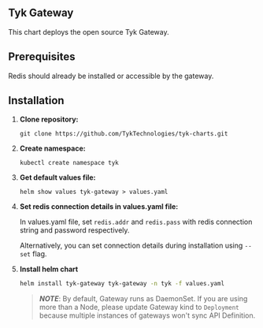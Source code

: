 ## Tyk Gateway
This chart deploys the open source Tyk Gateway.

## Prerequisites
Redis should already be installed or accessible by the gateway.


## Installation
1. **Clone repository:**
    ```
    git clone https://github.com/TykTechnologies/tyk-charts.git
    ```

2. **Create namespace:**
    ```
    kubectl create namespace tyk 
    ```

3. **Get default values file:**
    ```
    helm show values tyk-gateway > values.yaml
    ```

4. **Set redis connection details in values.yaml file:**

    In values.yaml file, set `redis.addr` and `redis.pass` with redis connection string and password respectively.

    Alternatively, you can set connection details during installation using `--set` flag.


5. **Install helm chart**

    ```bash
    helm install tyk-gateway tyk-gateway -n tyk -f values.yaml
    ```

    > **_NOTE_**: By default, Gateway runs as DaemonSet. If you are using more than a Node, please update Gateway kind to `Deployment` because multiple instances of gateways won't sync API Definition.
